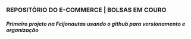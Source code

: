 <H3>REPOSITÓRIO DO E-COMMERCE | BOLSAS EM COURO</H3>
<h5>Primeiro projeto na Feijonautas usando o github para versionamento e organização</h5>
